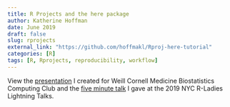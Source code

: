 ```yaml
---
title: R Projects and the here package
author: Katherine Hoffman
date: June 2019
draft: false
slug: rprojects
external_link: "https://github.com/hoffmakl/Rproj-here-tutorial"
categories: [R]
tags: [R, Rprojects, reproducibility, workflow]
---
```


View the [presentation](https://wcm-computing-club.github.io/file_slides/Rproject_here_slides.pdf) I created for Weill Cornell Medicine Biostatistics Computing Club and the [five minute talk](https://github.com/hoffmakl/Rproj-here-tutorial/blob/master/NYC%20R-Ladies%20Lightning%20Talk.pptx) I gave at the 2019 NYC R-Ladies Lightning Talks.
